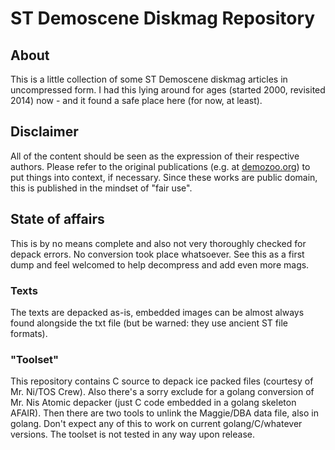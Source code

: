 # ST Demoscene Diskmag Repository

## About

This is a little collection of some ST Demoscene diskmag articles in uncompressed form.
I had this lying around for ages (started 2000, revisited 2014) now - and it found a safe place here (for now, at least).

## Disclaimer
All of the content should be seen as the expression of their respective authors.  Please refer to the original publications (e.g. at [demozoo.org](https://demozoo.org)) to put things into context, if necessary. Since these works are public domain, this is published in the mindset of "fair use".

## State of affairs
This is by no means complete and also not very thoroughly checked for depack errors. No conversion took place whatsoever. See this as a first dump and feel welcomed to help decompress and add even more mags.

### Texts
The texts are depacked as-is, embedded images can be almost always found alongside the txt file (but be warned: they use ancient ST file formats).

### "Toolset"
This repository contains C source to depack ice packed files (courtesy of Mr. Ni/TOS Crew). Also there's a sorry exclude for a golang conversion of Mr. Nis Atomic depacker (just C code embedded in a golang skeleton AFAIR).
Then there are two tools to unlink the Maggie/DBA data file, also in golang.
Don't expect any of this to work on current golang/C/whatever versions. The toolset is not tested in any way upon release.


